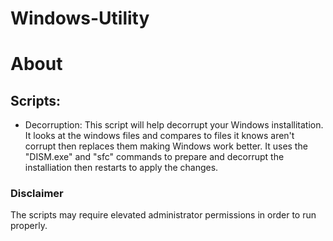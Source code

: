 # Windows-Utility
# About

## Scripts:
* Decorruption: This script will help decorrupt your Windows installitation. It looks at the windows files and compares to files it knows aren't corrupt then replaces them making Windows work better. It uses the "DISM.exe" and "sfc" commands to prepare and decorrupt the installiation then restarts to apply the changes.

### Disclaimer
The scripts may require elevated administrator permissions in order to run properly.
